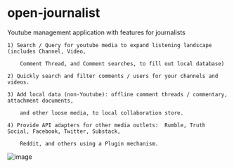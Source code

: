 # open-journalist
Youtube management application with features for journalists

    1) Search / Query for youtube media to expand listening landscape (includes Channel, Video,

        Comment Thread, and Comment searches, to fill out local database)

    2) Quickly search and filter comments / users for your channels and videos.

    3) Add local data (non-Youtube): offline comment threads / commentary, attachment documents,

        and other loose media, to local collaboration store.

    4) Provide API adapters for other media outlets:  Rumble, Truth Social, Facebook, Twitter, Substack,

        Reddit, and others using a Plugin mechanism.
        
![image](https://github.com/user-attachments/assets/08b73c21-e1df-40e7-a67c-3e7d0f6f9a94)

